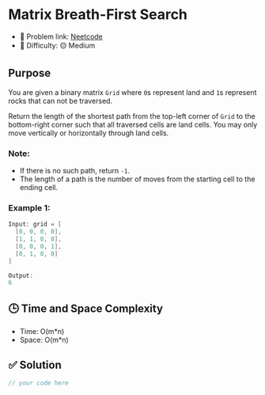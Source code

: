 # Matrix Breath-First Search

- 🧩 Problem link: [Neetcode](https://neetcode.io/problems/matrixBFS)
- 🚦 Difficulty: 🟡 Medium

## Purpose

You are given a binary matrix `Grid` where `0`s represent land and `1`s represent rocks that can not be traversed.

Return the length of the shortest path from the top-left corner of `Grid` to the bottom-right corner such that all traversed cells are land cells. You may only move vertically or horizontally through land cells.

### Note:

- If there is no such path, return `-1`.
- The length of a path is the number of moves from the starting cell to the ending cell.

### Example 1:

```cpp
Input: grid = [
  [0, 0, 0, 0],
  [1, 1, 0, 0],
  [0, 0, 0, 1],
  [0, 1, 0, 0]
]

Output:
6
```

## 🕒 Time and Space Complexity

- Time: O(m\*n)
- Space: O(m\*n)

## ✅ Solution

```cpp
// your code here
```
